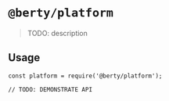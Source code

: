 # `@berty/platform`

> TODO: description

## Usage

```
const platform = require('@berty/platform');

// TODO: DEMONSTRATE API
```
